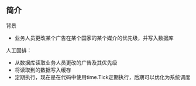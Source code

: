 ## 简介
背景
* 业务人员更改某个广告在某个国家的某个媒介的优先级，并写入数据库

人工固排：
* 从数据库读取业务人员更改的广告及其优先级
* 将读取到的数据写入缓存
* 定期执行，现在是在代码中使用time.Tick定期执行，后期可以优化为系统调度
